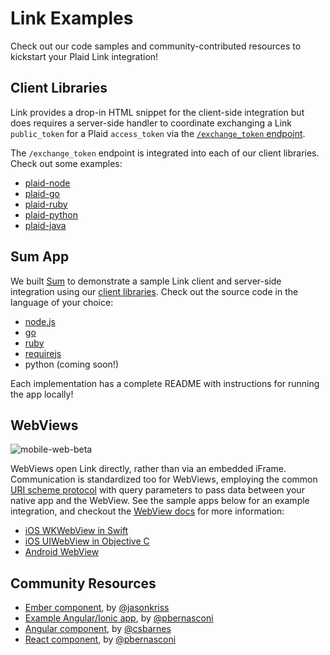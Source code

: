 # Link Examples

Check out our code samples and community-contributed resources to kickstart your
Plaid Link integration!

## Client Libraries

Link provides a drop-in HTML snippet for the client-side integration but does
requires a server-side handler to coordinate exchanging a Link `public_token`
for a Plaid `access_token` via the [`/exchange_token` endpoint][exchange-token].

The `/exchange_token` endpoint is integrated into each of our client libraries.
Check out some examples:

- [plaid-node][plaid-node]
- [plaid-go][plaid-go]
- [plaid-ruby][plaid-ruby]
- [plaid-python][plaid-python]
- [plaid-java][plaid-java]

## Sum App

We built [Sum][link-demo] to demonstrate a sample Link client and server-side
integration using our [client libraries](#client-libraries). Check out the
source code in the language of your choice:

- [node.js](node)
- [go](go)
- [ruby](ruby)
- [requirejs](requirejs)
- python (coming soon!)

Each implementation has a complete README with instructions for running the app locally!

## WebViews

![mobile-web-beta](https://cloud.githubusercontent.com/assets/1716394/19668683/4b6e5b82-9a0e-11e6-89ad-e362f34e0e31.jpg)

WebViews open Link directly, rather than via an embedded iFrame.
Communication is standardized too for WebViews, employing the common
[URI scheme protocol][scheme-protocol] with query parameters to pass data
between your native app and the WebView. See the sample apps below for an
example integration, and checkout the [WebView docs][link-docs-webview] for more
information:

- [iOS WKWebView in Swift](wkwebview)
- [iOS UIWebView in Objective C](uiwebview)
- [Android WebView](android)

## Community Resources

- [Ember component][ember-plaid], by [@jasonkriss](https://github.com/jasonkriss)
- [Example Angular/Ionic app][plaid-link-ionic-example], by [@pbernasconi](https://github.com/pbernasconi)
- [Angular component][angular-plaid-link], by [@csbarnes](https://github.com/csbarnes)
- [React component][react-plaid-link], by [@pbernasconi](https://github.com/pbernasconi)

[angular-plaid-link]: https://github.com/csbarnes/angular-plaid-link
[ember-plaid]: https://github.com/jasonkriss/ember-plaid
[exchange-token]: https://github.com/plaid/link#exchange_token-endpoint
[link-demo]: https://demo.plaid.com
[link-docs-webview]: https://plaid.com/docs/quickstart#webview-integration
[plaid-go]: https://github.com/plaid/plaid-go#exchange-a-plaid-link-public_token-for-an-access_token
[plaid-java]: https://github.com/plaid/plaid-java#exchange-a-plaid-link-public_token-for-an-api-access_token
[plaid-link-ionic-example]: https://github.com/pbernasconi/plaid-link-ionic-example
[plaid-node]: https://github.com/plaid/plaid-node#examples
[plaid-python]: https://github.com/plaid/plaid-python#exchange
[plaid-ruby]: https://github.com/plaid/plaid-ruby#exchanging-a-link-public_token-for-a-plaid-access_token
[react-plaid-link]: https://github.com/pbernasconi/react-plaid-link
[scheme-protocol]: https://en.wikipedia.org/wiki/Uniform_Resource_Identifier
